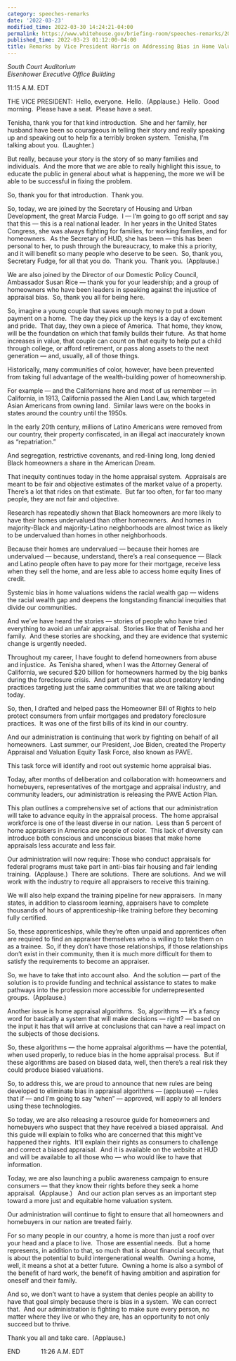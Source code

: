 ```yaml
---
category: speeches-remarks
date: '2022-03-23'
modified_time: 2022-03-30 14:24:21-04:00
permalink: https://www.whitehouse.gov/briefing-room/speeches-remarks/2022/03/23/remarks-by-vice-president-harris-on-addressing-bias-in-home-valuations/
published_time: 2022-03-23 01:12:00-04:00
title: Remarks by Vice President Harris on Addressing Bias in Home Valuations
---
```

 
*South Court Auditorium  
Eisenhower Executive Office Building*

11:15 A.M. EDT  
  
THE VICE PRESIDENT:  Hello, everyone.  Hello.  (Applause.)  Hello.  Good
morning.  Please have a seat.  Please have a seat.  
  
Tenisha, thank you for that kind introduction.  She and her family, her
husband have been so courageous in telling their story and really
speaking up and speaking out to help fix a terribly broken system. 
Tenisha, I’m talking about you.  (Laughter.)  
  
But really, because your story is the story of so many families and
individuals.  And the more that we are able to really highlight this
issue, to educate the public in general about what is happening, the
more we will be able to be successful in fixing the problem.   
  
So, thank you for that introduction.  Thank you.  
  
So, today, we are joined by the Secretary of Housing and Urban
Development, the great Marcia Fudge.  I — I’m going to go off script and
say that this — this is a real national leader.  In her years in the
United States Congress, she was always fighting for families, for
working families, and for homeowners.  As the Secretary of HUD, she has
been — this has been personal to her, to push through the bureaucracy,
to make this a priority, and it will benefit so many people who deserve
to be seen.  So, thank you, Secretary Fudge, for all that you do.  Thank
you.  Thank you.  (Applause.)  
  
We are also joined by the Director of our Domestic Policy Council,
Ambassador Susan Rice — thank you for your leadership; and a group of
homeowners who have been leaders in speaking against the injustice of
appraisal bias.  So, thank you all for being here.  
  
So, imagine a young couple that saves enough money to put a down payment
on a home.  The day they pick up the keys is a day of excitement and
pride.  That day, they own a piece of America.  That home, they know,
will be the foundation on which that family builds their future.  As
that home increases in value, that couple can count on that equity to
help put a child through college, or afford retirement, or pass along
assets to the next generation — and, usually, all of those things.

Historically, many communities of color, however, have been prevented
from taking full advantage of the wealth-building power of
homeownership.   
  
For example — and the Californians here and most of us remember — in
California, in 1913, California passed the Alien Land Law, which
targeted Asian Americans from owning land.  Similar laws were on the
books in states around the country until the 1950s.   
  
In the early 20th century, millions of Latino Americans were removed
from our country, their property confiscated, in an illegal act
inaccurately known as “repatriation.”  
  
And segregation, restrictive covenants, and red-lining long, long denied
Black homeowners a share in the American Dream.  
  
That inequity continues today in the home appraisal system.  Appraisals
are meant to be fair and objective estimates of the market value of a
property.  There’s a lot that rides on that estimate.  But far too
often, for far too many people, they are not fair and objective.  
  
Research has repeatedly shown that Black homeowners are more likely to
have their homes undervalued than other homeowners.  And homes in
majority-Black and majority-Latino neighborhoods are almost twice as
likely to be undervalued than homes in other neighborhoods.  
  
Because their homes are undervalued — because their homes are
undervalued — because, understand, there’s a real consequence — Black
and Latino people often have to pay more for their mortgage, receive
less when they sell the home, and are less able to access home equity
lines of credit.  
  
Systemic bias in home valuations widens the racial wealth gap — widens
the racial wealth gap and deepens the longstanding financial inequities
that divide our communities.  
  
And we’ve have heard the stories — stories of people who have tried
everything to avoid an unfair appraisal.  Stories like that of Tenisha
and her family.  And these stories are shocking, and they are evidence
that systemic change is urgently needed.  
  
Throughout my career, I have fought to defend homeowners from abuse and
injustice.  As Tenisha shared, when I was the Attorney General of
California, we secured $20 billion for homeowners harmed by the big
banks during the foreclosure crisis.  And part of that was about
predatory lending practices targeting just the same communities that we
are talking about today.  
  
So, then, I drafted and helped pass the Homeowner Bill of Rights to help
protect consumers from unfair mortgages and predatory foreclosure
practices.  It was one of the first bills of its kind in our
country.    
  
And our administration is continuing that work by fighting on behalf of
all homeowners.  Last summer, our President, Joe Biden, created the
Property Appraisal and Valuation Equity Task Force, also known as
PAVE.   
  
This task force will identify and root out systemic home appraisal
bias.  
  
Today, after months of deliberation and collaboration with homeowners
and homebuyers, representatives of the mortgage and appraisal industry,
and community leaders, our administration is releasing the PAVE Action
Plan.  
  
This plan outlines a comprehensive set of actions that our
administration will take to advance equity in the appraisal process. 
The home appraisal workforce is one of the least diverse in our nation. 
Less than 5 percent of home appraisers in America are people of color. 
This lack of diversity can introduce both conscious and unconscious
biases that make home appraisals less accurate and less fair.   
  
Our administration will now require: Those who conduct appraisals for
federal programs must take part in anti-bias fair housing and fair
lending training.  (Applause.)  There are solutions.  There are
solutions.  And we will work with the industry to require all appraisers
to receive this training.    
  
We will also help expand the training pipeline for new appraisers.  In
many states, in addition to classroom learning, appraisers have to
complete thousands of hours of apprenticeship-like training before they
becoming fully certified.   
  
So, these apprenticeships, while they’re often unpaid and apprentices
often are required to find an appraiser themselves who is willing to
take them on as a trainee.  So, if they don’t have those relationships,
if those relationships don’t exist in their community, then it is much
more difficult for them to satisfy the requirements to become an
appraiser.   
  
So, we have to take that into account also.  And the solution — part of
the solution is to provide funding and technical assistance to states to
make pathways into the profession more accessible for underrepresented
groups.  (Applause.)   
  
Another issue is home appraisal algorithms.  So, algorithms — it’s a
fancy word for basically a system that will make decisions — right? —
based on the input it has that will arrive at conclusions that can have
a real impact on the subjects of those decisions.  
  
So, these algorithms — the home appraisal algorithms — have the
potential, when used properly, to reduce bias in the home appraisal
process.  But if these algorithms are based on biased data, well, then
there’s a real risk they could produce biased valuations.   
  
So, to address this, we are proud to announce that new rules are being
developed to eliminate bias in appraisal algorithms — (applause) — rules
that if — and I’m going to say “when” — approved, will apply to all
lenders using these technologies.  
  
So today, we are also releasing a resource guide for homeowners and
homebuyers who suspect that they have received a biased appraisal.  And
this guide will explain to folks who are concerned that this might’ve
happened their rights.  It’ll explain their rights as consumers to
challenge and correct a biased appraisal.  And it is available on the
website at HUD and will be available to all those who — who would like
to have that information.    
  
Today, we are also launching a public awareness campaign to ensure
consumers — that they know their rights before they seek a home
appraisal.  (Applause.)   And our action plan serves as an important
step toward a more just and equitable home valuation system.  
  
Our administration will continue to fight to ensure that all homeowners
and homebuyers in our nation are treated fairly.   
  
For so many people in our country, a home is more than just a roof over
your head and a place to live.  Those are essential needs.  But a home
represents, in addition to that, so much that is about financial
security, that is about the potential to build intergenerational
wealth.  Owning a home, well, it means a shot at a better future. 
Owning a home is also a symbol of the benefit of hard work, the benefit
of having ambition and aspiration for oneself and their family.   
  
And so, we don’t want to have a system that denies people an ability to
have that goal simply because there is bias in a system.  We can correct
that.  And our administration is fighting to make sure every person, no
matter where they live or who they are, has an opportunity to not only
succeed but to thrive.   
  
Thank you all and take care.  (Applause.)  
  
END            11:26 A.M. EDT
